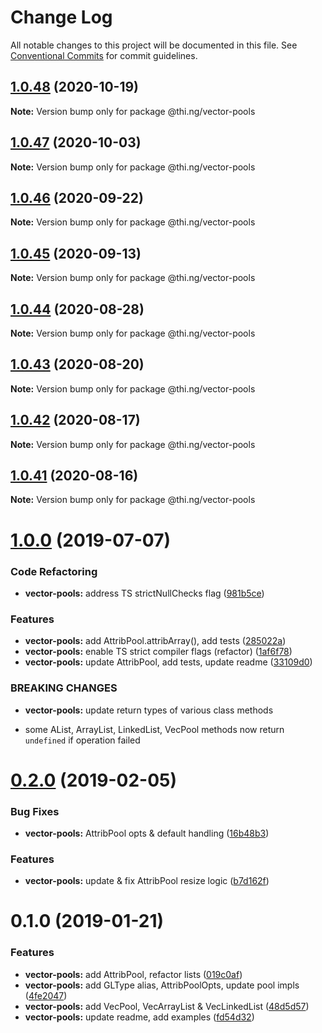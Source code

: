 # Change Log

All notable changes to this project will be documented in this file.
See [Conventional Commits](https://conventionalcommits.org) for commit guidelines.

## [1.0.48](https://github.com/thi-ng/umbrella/compare/@thi.ng/vector-pools@1.0.47...@thi.ng/vector-pools@1.0.48) (2020-10-19)

**Note:** Version bump only for package @thi.ng/vector-pools





## [1.0.47](https://github.com/thi-ng/umbrella/compare/@thi.ng/vector-pools@1.0.46...@thi.ng/vector-pools@1.0.47) (2020-10-03)

**Note:** Version bump only for package @thi.ng/vector-pools





## [1.0.46](https://github.com/thi-ng/umbrella/compare/@thi.ng/vector-pools@1.0.45...@thi.ng/vector-pools@1.0.46) (2020-09-22)

**Note:** Version bump only for package @thi.ng/vector-pools





## [1.0.45](https://github.com/thi-ng/umbrella/compare/@thi.ng/vector-pools@1.0.44...@thi.ng/vector-pools@1.0.45) (2020-09-13)

**Note:** Version bump only for package @thi.ng/vector-pools





## [1.0.44](https://github.com/thi-ng/umbrella/compare/@thi.ng/vector-pools@1.0.43...@thi.ng/vector-pools@1.0.44) (2020-08-28)

**Note:** Version bump only for package @thi.ng/vector-pools





## [1.0.43](https://github.com/thi-ng/umbrella/compare/@thi.ng/vector-pools@1.0.42...@thi.ng/vector-pools@1.0.43) (2020-08-20)

**Note:** Version bump only for package @thi.ng/vector-pools





## [1.0.42](https://github.com/thi-ng/umbrella/compare/@thi.ng/vector-pools@1.0.41...@thi.ng/vector-pools@1.0.42) (2020-08-17)

**Note:** Version bump only for package @thi.ng/vector-pools





## [1.0.41](https://github.com/thi-ng/umbrella/compare/@thi.ng/vector-pools@1.0.40...@thi.ng/vector-pools@1.0.41) (2020-08-16)

**Note:** Version bump only for package @thi.ng/vector-pools





# [1.0.0](https://github.com/thi-ng/umbrella/compare/@thi.ng/vector-pools@0.2.16...@thi.ng/vector-pools@1.0.0) (2019-07-07)

### Code Refactoring

* **vector-pools:** address TS strictNullChecks flag ([981b5ce](https://github.com/thi-ng/umbrella/commit/981b5ce))

### Features

* **vector-pools:** add AttribPool.attribArray(), add tests ([285022a](https://github.com/thi-ng/umbrella/commit/285022a))
* **vector-pools:** enable TS strict compiler flags (refactor) ([1af6f78](https://github.com/thi-ng/umbrella/commit/1af6f78))
* **vector-pools:** update AttribPool, add tests, update readme ([33109d0](https://github.com/thi-ng/umbrella/commit/33109d0))

### BREAKING CHANGES

* **vector-pools:** update return types of various class methods

- some AList, ArrayList, LinkedList, VecPool methods now return
  `undefined` if operation failed

# [0.2.0](https://github.com/thi-ng/umbrella/compare/@thi.ng/vector-pools@0.1.2...@thi.ng/vector-pools@0.2.0) (2019-02-05)

### Bug Fixes

* **vector-pools:** AttribPool opts & default handling ([16b48b3](https://github.com/thi-ng/umbrella/commit/16b48b3))

### Features

* **vector-pools:** update & fix AttribPool resize logic ([b7d162f](https://github.com/thi-ng/umbrella/commit/b7d162f))

# 0.1.0 (2019-01-21)

### Features

* **vector-pools:** add AttribPool, refactor lists ([019c0af](https://github.com/thi-ng/umbrella/commit/019c0af))
* **vector-pools:** add GLType alias, AttribPoolOpts, update pool impls ([4fe2047](https://github.com/thi-ng/umbrella/commit/4fe2047))
* **vector-pools:** add VecPool, VecArrayList & VecLinkedList ([48d5d57](https://github.com/thi-ng/umbrella/commit/48d5d57))
* **vector-pools:** update readme, add examples ([fd54d32](https://github.com/thi-ng/umbrella/commit/fd54d32))
